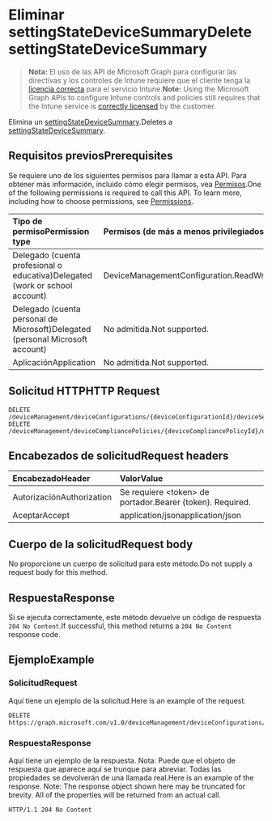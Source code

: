# <a name="delete-settingstatedevicesummary"></a><span data-ttu-id="fd251-101">Eliminar settingStateDeviceSummary</span><span class="sxs-lookup"><span data-stu-id="fd251-101">Delete settingStateDeviceSummary</span></span>

> <span data-ttu-id="fd251-102">**Nota:** El uso de las API de Microsoft Graph para configurar las directivas y los controles de Intune requiere que el cliente tenga la [licencia correcta](https://go.microsoft.com/fwlink/?linkid=839381) para el servicio Intune.</span><span class="sxs-lookup"><span data-stu-id="fd251-102">**Note:** Using the Microsoft Graph APIs to configure Intune controls and policies still requires that the Intune service is [correctly licensed](https://go.microsoft.com/fwlink/?linkid=839381) by the customer.</span></span>

<span data-ttu-id="fd251-103">Elimina un [settingStateDeviceSummary](../resources/intune_deviceconfig_settingstatedevicesummary.md).</span><span class="sxs-lookup"><span data-stu-id="fd251-103">Deletes a [settingStateDeviceSummary](../resources/intune_deviceconfig_settingstatedevicesummary.md).</span></span>
## <a name="prerequisites"></a><span data-ttu-id="fd251-104">Requisitos previos</span><span class="sxs-lookup"><span data-stu-id="fd251-104">Prerequisites</span></span>
<span data-ttu-id="fd251-p101">Se requiere uno de los siguientes permisos para llamar a esta API. Para obtener más información, incluido cómo elegir permisos, vea [Permisos](../../../concepts/permissions_reference.md).</span><span class="sxs-lookup"><span data-stu-id="fd251-p101">One of the following permissions is required to call this API. To learn more, including how to choose permissions, see [Permissions](../../../concepts/permissions_reference.md).</span></span>

|<span data-ttu-id="fd251-107">Tipo de permiso</span><span class="sxs-lookup"><span data-stu-id="fd251-107">Permission type</span></span>|<span data-ttu-id="fd251-108">Permisos (de más a menos privilegiados)</span><span class="sxs-lookup"><span data-stu-id="fd251-108">Permissions (from least to most privileged)</span></span>|
|:---|:---|
|<span data-ttu-id="fd251-109">Delegado (cuenta profesional o educativa)</span><span class="sxs-lookup"><span data-stu-id="fd251-109">Delegated (work or school account)</span></span>|<span data-ttu-id="fd251-110">DeviceManagementConfiguration.ReadWrite.All</span><span class="sxs-lookup"><span data-stu-id="fd251-110">DeviceManagementConfiguration.ReadWrite.All</span></span>|
|<span data-ttu-id="fd251-111">Delegado (cuenta personal de Microsoft)</span><span class="sxs-lookup"><span data-stu-id="fd251-111">Delegated (personal Microsoft account)</span></span>|<span data-ttu-id="fd251-112">No admitida.</span><span class="sxs-lookup"><span data-stu-id="fd251-112">Not supported.</span></span>|
|<span data-ttu-id="fd251-113">Aplicación</span><span class="sxs-lookup"><span data-stu-id="fd251-113">Application</span></span>|<span data-ttu-id="fd251-114">No admitida.</span><span class="sxs-lookup"><span data-stu-id="fd251-114">Not supported.</span></span>|

## <a name="http-request"></a><span data-ttu-id="fd251-115">Solicitud HTTP</span><span class="sxs-lookup"><span data-stu-id="fd251-115">HTTP Request</span></span>
<!-- {
  "blockType": "ignored"
}
-->
``` http
DELETE /deviceManagement/deviceConfigurations/{deviceConfigurationId}/deviceSettingStateSummaries/{settingStateDeviceSummaryId}
DELETE /deviceManagement/deviceCompliancePolicies/{deviceCompliancePolicyId}/deviceSettingStateSummaries/{settingStateDeviceSummaryId}
```

## <a name="request-headers"></a><span data-ttu-id="fd251-116">Encabezados de solicitud</span><span class="sxs-lookup"><span data-stu-id="fd251-116">Request headers</span></span>
|<span data-ttu-id="fd251-117">Encabezado</span><span class="sxs-lookup"><span data-stu-id="fd251-117">Header</span></span>|<span data-ttu-id="fd251-118">Valor</span><span class="sxs-lookup"><span data-stu-id="fd251-118">Value</span></span>|
|:---|:---|
|<span data-ttu-id="fd251-119">Autorización</span><span class="sxs-lookup"><span data-stu-id="fd251-119">Authorization</span></span>|<span data-ttu-id="fd251-120">Se requiere &lt;token&gt; de portador.</span><span class="sxs-lookup"><span data-stu-id="fd251-120">Bearer {token}. Required.</span></span>|
|<span data-ttu-id="fd251-121">Aceptar</span><span class="sxs-lookup"><span data-stu-id="fd251-121">Accept</span></span>|<span data-ttu-id="fd251-122">application/json</span><span class="sxs-lookup"><span data-stu-id="fd251-122">application/json</span></span>|

## <a name="request-body"></a><span data-ttu-id="fd251-123">Cuerpo de la solicitud</span><span class="sxs-lookup"><span data-stu-id="fd251-123">Request body</span></span>
<span data-ttu-id="fd251-124">No proporcione un cuerpo de solicitud para este método.</span><span class="sxs-lookup"><span data-stu-id="fd251-124">Do not supply a request body for this method.</span></span>

## <a name="response"></a><span data-ttu-id="fd251-125">Respuesta</span><span class="sxs-lookup"><span data-stu-id="fd251-125">Response</span></span>
<span data-ttu-id="fd251-126">Si se ejecuta correctamente, este método devuelve un código de respuesta `204 No Content`.</span><span class="sxs-lookup"><span data-stu-id="fd251-126">If successful, this method returns a `204 No Content` response code.</span></span>

## <a name="example"></a><span data-ttu-id="fd251-127">Ejemplo</span><span class="sxs-lookup"><span data-stu-id="fd251-127">Example</span></span>
### <a name="request"></a><span data-ttu-id="fd251-128">Solicitud</span><span class="sxs-lookup"><span data-stu-id="fd251-128">Request</span></span>
<span data-ttu-id="fd251-129">Aquí tiene un ejemplo de la solicitud.</span><span class="sxs-lookup"><span data-stu-id="fd251-129">Here is an example of the request.</span></span>
``` http
DELETE https://graph.microsoft.com/v1.0/deviceManagement/deviceConfigurations/{deviceConfigurationId}/deviceSettingStateSummaries/{settingStateDeviceSummaryId}
```

### <a name="response"></a><span data-ttu-id="fd251-130">Respuesta</span><span class="sxs-lookup"><span data-stu-id="fd251-130">Response</span></span>
<span data-ttu-id="fd251-p102">Aquí tiene un ejemplo de la respuesta. Nota: Puede que el objeto de respuesta que aparece aquí se trunque para abreviar. Todas las propiedades se devolverán de una llamada real.</span><span class="sxs-lookup"><span data-stu-id="fd251-p102">Here is an example of the response. Note: The response object shown here may be truncated for brevity. All of the properties will be returned from an actual call.</span></span>
``` http
HTTP/1.1 204 No Content
```




